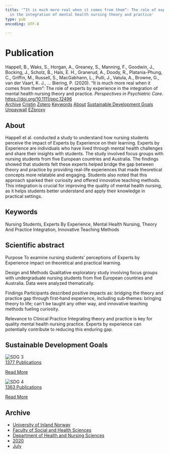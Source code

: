 ```yaml
---
title: '“It is much more real when it comes from them”: The role of experts by experience
  in the integration of mental health nursing theory and practice'
type: pub
encoding: UTF-8

---
```

<h1>Publication</h1>
<article id="csl-bib-container-FG5WSZ7D" class="csl-bib-container">
  <div class="csl-bib-body"> <div class="csl-entry">Happell, B., Waks, S., Horgan, A., Greaney, S., Manning, F., Goodwin, J., Bocking, J., Scholz, B., Hals, E. H., Granerud, A., Doody, R., Platania-Phung, C., Griffin, M., Russell, S., MacGabhann, L., Pulli, J., Vatula, A., Browne, G., van der Vaart, K. J., … Biering, P. (2020). “It is much more real when it comes from them”: The role of experts by experience in the integration of mental health nursing theory and practice. <i>Perspectives in Psychiatric Care</i>. <a href="https://doi.org/10.1111/ppc.12496">https://doi.org/10.1111/ppc.12496</a></div> </div>
  <div class="csl-bib-buttons">
    <a href="#taxonomy-article-FG5WSZ7D" alt="archive" class="csl-bib-button">Archive</a>
    <a href="https://app.cristin.no/results/show.jsf?id=1821105" alt="Cristin" class="csl-bib-button">Cristin</a>
    <a href="http://zotero.org/groups/5881554/items/FG5WSZ7D" alt="Zotero" class="csl-bib-button">Zotero</a>
    <a href="#keywords-article-FG5WSZ7D" alt="keywords" class="csl-bib-button">Keywords</a>
    <a href="#about-article-FG5WSZ7D" alt="about_pub" class="csl-bib-button">About</a>
    <a href="#sdg-article-FG5WSZ7D" alt="sdg" class="csl-bib-button">Sustainable Development Goals</a>
    <a href="https://doi.org/10.1111/ppc.12496" alt="Unpaywall" class="csl-bib-button">Unpaywall</a>
    <a href="https://doi.org/10.1111/ppc.12496" alt="EZproxy" class="csl-bib-button">EZproxy</a>
  </div>
  <div id="csl-bib-meta-container-FG5WSZ7D"></div>
</article>
<div id="csl-bib-meta-FG5WSZ7D" class="csl-bib-meta">
  <article id="about-article-FG5WSZ7D" class="about_pub-article">
    <h1>About</h1>
    Happell et al. conducted a study to understand how nursing students perceive the impact of Experts by Experience on their learning. Experts by Experience are individuals who have lived through mental health challenges and share their insights with students. The study involved focus groups with nursing students from five European countries and Australia. The findings showed that students felt these experts helped bridge the gap between theory and practice by providing real-life experiences that made theoretical concepts more relatable and engaging. Students also noted that this approach sparked their curiosity and offered innovative teaching methods. This integration is crucial for improving the quality of mental health nursing, as it helps students better understand and apply their knowledge in practical settings.
  </article>
  <article id="keywords-article-FG5WSZ7D" class="keywords-article">
    <h1>Keywords</h1>
    Nursing Students, Experts By Experience, Mental Health Nursing, Theory And Practice Integration, Innovative Teaching Methods
  </article>
  <article id="abstract-article-FG5WSZ7D" class="abstract-article">
    <h1>Scientific abstract</h1>
    Purpose 
To examine nursing students' perceptions of Experts by Experience impact on theoretical and practical learning. 
 
Design and Methods 
Qualitative exploratory study involving focus groups with undergraduate nursing students from five European countries and Australia. Data were analyzed thematically. 
 
Findings 
Participants described positive impacts as: bridging the theory and practice gap through first‐hand experience, including sub‐themes: bringing theory to life; can't be taught any other way, and innovative teaching methods fueling curiosity. 
 
Relevance to Clinical Practice 
Integrating theory and practice is key for quality mental health nursing practice. Experts by experience can potentially contribute to reducing this enduring gap.
  </article>
  <article id="sdg-article-FG5WSZ7D" class="sdg-article">
    <h1>Sustainable Development Goals</h1>
    <div class="sdg-container"><div id="sdg3" class="sdg">
        <img src="{{< params subfolder >}}images/sdg/sdg03_en.png" class="image" alt="SDG 3">
        <div class="sdg-overlay">
          <a href="{{< params subfolder >}}en/archive/?sdg=3#archive" class="sdg-publication-count"><span>1377</span> Publications</a>
          <p><a href="https://sdgs.un.org/goals/goal3" class="sdg-read-more">Read More</a></p>
        </div>
      </div> <div id="sdg4" class="sdg">
        <img src="{{< params subfolder >}}images/sdg/sdg04_en.png" class="image" alt="SDG 4">
        <div class="sdg-overlay">
          <a href="{{< params subfolder >}}en/archive/?sdg=4#archive" class="sdg-publication-count"><span>1363</span> Publications</a>
          <p><a href="https://sdgs.un.org/goals/goal4" class="sdg-read-more">Read More</a></p>
        </div>
      </div></div>
  </article>
  <article id="taxonomy-article-FG5WSZ7D" class="taxonomy-article">
    <h1>Archive</h1>
    <ul>
      <li><a href="{{< params subfolder >}}en/archive/?key=3DCRN523">University of Inland Norway</a></li>
      <li><a href="{{< params subfolder >}}en/archive/?key=IDKFS3MX">Faculty of Social and Health Sciences</a></li>
      <li><a href="{{< params subfolder >}}en/archive/?key=GTV4ECMZ">Department of Health and Nursing Sciences</a></li>
      <li><a href="{{< params subfolder >}}en/archive/?key=LNJIKLR2">2020</a></li>
      <li><a href="{{< params subfolder >}}en/archive/?key=7AH89YDM">July</a></li>
    </ul>
  </article>
</div>
